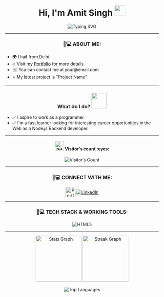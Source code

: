 <h1 align="center">Hi, I'm Amit Singh <img src="https://media.giphy.com/media/hvRJCLFzcasrR4ia7z/giphy.gif" width="35"></h1>

<!-- Typing SVG -->
<div align="center">
  <img src="https://readme-typing-svg.demolab.com?font=Fira+Code&weight=800&pause=1000&color=00ffff&background=B3FFE500&center=true&random=false&width=435&lines=Nodejs+Backend+Developer+👨🏻💻;1500%2B+Hours+of+Coding+Experience+⚡️;700%2B+DSA+Questions+Solved+💡" alt="Typing SVG" />
</div>

<hr>

<h3 align="center">👨💻 ABOUT ME:</h3>

<!-- About Me Section -->
<p align="center">
  <ul>
    <li>🌍 I hail from Delhi.</li>
    <li>🔥 Visit my <a href="https://portfolio-link.com">Portfolio</a> for more details.</li>
    <li>✉️ You can contact me at your@email.com</li>
    <li>⭐ My latest project is "Project Name"</li>
  </ul>
</p>

<hr>

<h3 align="center">What do I do? <img src="https://media.giphy.com/media/XGma2iRIHTKkwqRkFl/giphy.gif" width="50"></h3>

<!-- What I do Section -->
<ul>
  <li>✅ I aspire to work as a programmer.</li>
  <li>✅ I'm a fast learner looking for interesting career opportunities in the Web as a Node.js Backend developer.</li>
</ul>

<hr>

<h4 align="center"><img src="https://media.giphy.com/media/W5eoZHPpUx9sapR0eu/giphy.gif" width="30px" alt="Git"/>&nbsp;Visitor's count :eyes:</h4>

<!-- Visitor Count Section -->
<p align="center">
  <img src="https://profile-counter.glitch.me/{Luckily45}/count.svg" alt="Visitor's Count" />
</p>

<hr>

<h3 align="center">👨💻 CONNECT WITH ME:</h3>

<!-- Connect with Me Section -->
<p align="center">
  <a href="https://portfolio-link.com">
    <img align="center" src="https://encrypted-tbn0.gstatic.com/images?q=tbn:ANd9GcTqx2RrK8Eje0ohUMNvb--Dl5KJIrb8R1sSJA&usqp=CAU" width="32px" alt="Portfolio" />
  </a>
  <a href="https://linkedin.com/your-linkedin-profile">
    <img align="center" src="https://img.shields.io/badge/-LinkedIn-0e76a8?style=for-the-badge&logo=Linkedin&logoColor=white" alt="LinkedIn" />
  </a>
</p>

<hr>

<h3 align="center">👨💻 TECH STACK & WORKING TOOLS:</h3>

<!-- Tech Stack Section -->
<p align="center">
  <img src="https://img.shields.io/badge/HTML5-E34F26?style=for-the-badge&logo=html5&logoColor=white" alt="HTML5" />
  <!-- Add more badges here -->
</p>
  
<hr>

<!-- Github Stats Section -->
<p align="center">
  <img src="https://github-readme-stats.vercel.app/api?username=Luckily45&count_private=true&theme=light" height="150" alt="Stats Graph"  />
  <img src="https://github-readme-streak-stats.herokuapp.com?user=Luckily45&theme=dark&hide_border=true&border_radius=6.5&date_format=M%20j%5B%2C%20Y%5D" height="150" alt="Streak Graph"  />
</p>

<!-- Top Languages Section -->
<p align="center">
  <img src="https://github-readme-stats.vercel.app/api/top-langs/?username=Luckily45&layout=compact&theme=dark&hide_border=true" alt="Top Languages" />
</p>
